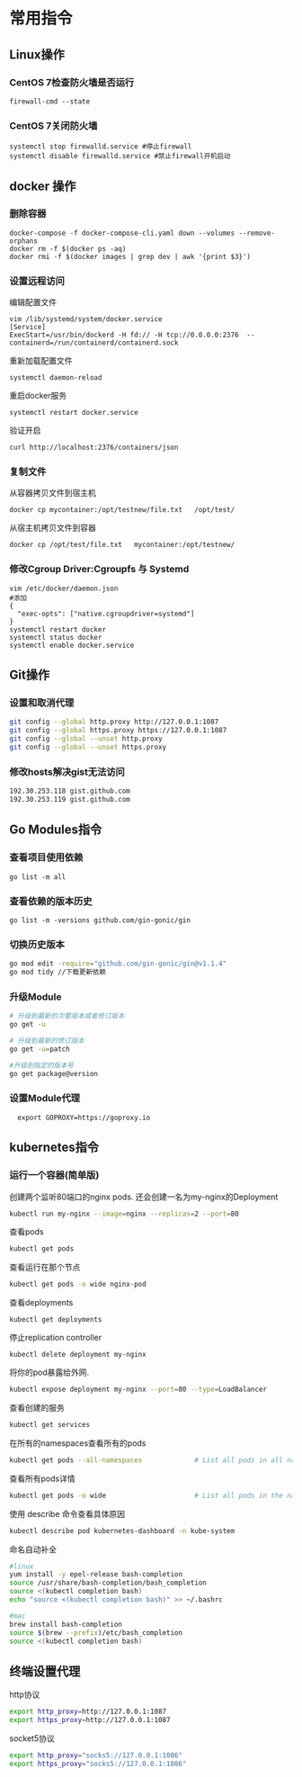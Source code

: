 # 常用指令
## Linux操作
###  CentOS 7检查防火墙是否运行
```
firewall-cmd --state
```
###  CentOS 7关闭防火墙
```
systemctl stop firewalld.service #停止firewall
systemctl disable firewalld.service #禁止firewall开机启动
```
## docker 操作
### 删除容器
```
docker-compose -f docker-compose-cli.yaml down --volumes --remove-orphans
docker rm -f $(docker ps -aq)
docker rmi -f $(docker images | grep dev | awk '{print $3}')
```
### 设置远程访问
编辑配置文件
```
vim /lib/systemd/system/docker.service
[Service]
ExecStart=/usr/bin/dockerd -H fd:// -H tcp://0.0.0.0:2376  --containerd=/run/containerd/containerd.sock
```
重新加载配置文件
```
systemctl daemon-reload
```
重启docker服务
```
systemctl restart docker.service
```
验证开启
```
curl http://localhost:2376/containers/json
```
### 复制文件
从容器拷贝文件到宿主机
```
docker cp mycontainer:/opt/testnew/file.txt   /opt/test/
```
从宿主机拷贝文件到容器
```
docker cp /opt/test/file.txt   mycontainer:/opt/testnew/
```
### 修改Cgroup Driver:Cgroupfs 与 Systemd
```
vim /etc/docker/daemon.json
#添加
{
  "exec-opts": ["native.cgroupdriver=systemd"]
}
systemctl restart docker
systemctl status docker
systemctl enable docker.service
```

## Git操作
### 设置和取消代理
```bash
git config --global http.proxy http://127.0.0.1:1087
git config --global https.proxy https://127.0.0.1:1087
git config --global --unset http.proxy
git config --global --unset https.proxy
```
### 修改hosts解决gist无法访问
```bash
192.30.253.118 gist.github.com
192.30.253.119 gist.github.com
```
## Go Modules指令
### 查看项目使用依赖
```
go list -m all
```
### 查看依赖的版本历史
```
go list -m -versions github.com/gin-gonic/gin
```
### 切换历史版本
```bash
go mod edit -require="github.com/gin-gonic/gin@v1.1.4"
go mod tidy //下载更新依赖
```
### 升级Module
```bash
# 升级到最新的次要版本或者修订版本
go get -u

# 升级到最新的修订版本
go get -u=patch

#升级到指定的版本号
go get package@version
```
### 设置Module代理
```
  export GOPROXY=https://goproxy.io
```

## kubernetes指令
### 运行一个容器(简单版)
创建两个监听80端口的nginx pods. 还会创建一名为my-nginx的Deployment
```bash
kubectl run my-nginx --image=nginx --replicas=2 --port=80
```
查看pods
```bash
kubectl get pods
```
查看运行在那个节点
```bash
kubectl get pods -o wide nginx-pod
```
查看deployments
```
kubectl get deployments
```
停止replication controller
```
kubectl delete deployment my-nginx
```
将你的pod暴露给外网.
```bash
kubectl expose deployment my-nginx --port=80 --type=LoadBalancer
```
查看创建的服务
```bash
kubectl get services
```
在所有的namespaces查看所有的pods
```bash
kubectl get pods --all-namespaces             # List all pods in all namespaces
```
查看所有pods详情
```bash
kubectl get pods -o wide                      # List all pods in the namespace, with more details
```

使用 describe 命令查看具体原因
```bash
kubectl describe pod kubernetes-dashboard -n kube-system
```
命名自动补全
```bash
#linux
yum install -y epel-release bash-completion
source /usr/share/bash-completion/bash_completion
source <(kubectl completion bash)
echo "source <(kubectl completion bash)" >> ~/.bashrc

#mac
brew install bash-completion
source $(brew --prefix)/etc/bash_completion
source <(kubectl completion bash)
```

## 终端设置代理
http协议
```bash
export http_proxy=http://127.0.0.1:1087
export https_proxy=http://127.0.0.1:1087
```
socket5协议
```bash
export http_proxy="socks5://127.0.0.1:1086"
export https_proxy="socks5://127.0.0.1:1086"
```